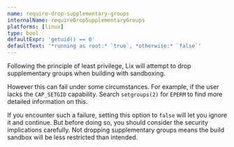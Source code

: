 ```yaml
---
name: require-drop-supplementary-groups
internalName: requireDropSupplementaryGroups
platforms: [linux]
type: bool
defaultExpr: 'getuid() == 0'
defaultText: '*running as root:* `true`, *otherwise:* `false`'
---
```

Following the principle of least privilege,
Lix will attempt to drop supplementary groups when building with sandboxing.

However this can fail under some circumstances.
For example, if the user lacks the `CAP_SETGID` capability.
Search `setgroups(2)` for `EPERM` to find more detailed information on this.

If you encounter such a failure, setting this option to `false` will let you ignore it and continue.
But before doing so, you should consider the security implications carefully.
Not dropping supplementary groups means the build sandbox will be less restricted than intended.
